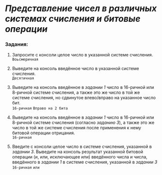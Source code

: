 # *Представление чисел в различных системах счисления и битовые операции*

### Задания:

1. Запросите с консоли целое число в указанной системе счисления.  
   `Воьсмеричная`

2. Выведите на консоль введённое число в указанной системе счисления.  
   `Десятичная`

3. Выведите на консоль введённое в *задании 1* число в 16-ричной или 8-ричной системе
   счисления, а также это же число в той же системе счисления, но сдвинутое влево/вправо
   на указанное число бит.  
   `16-ричная` `Вправо на 2 бита`

4. Выведите на консоль введённое в *задании 1* число в 16-ричной или 8-ричной системе
   счисления (согласно *заданию 3*), а также это же число в той же системе счисления после
   применения к нему битовой операции отрицания.  
   `16-ричная`

5. Введите с консоли целое число в системе счисления, указанной в *задании 3*. Выведите на
   консоль результат указанной битовой операции (и, или, исключающее или) введённого
   числа и числа, введённого в *задании 1* в системе счисления, указанной в *задании 3*  
`16-ричная` `или`

